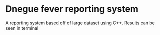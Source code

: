 # Dnegue fever reporting system
 A reporting system based off of large dataset using C++. Results can be seen in terminal

